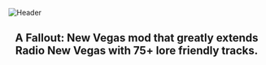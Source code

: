 



![Header](https://user-images.githubusercontent.com/22448079/172046419-7f3e8c9d-9060-42ec-94e8-737bc0ce2bce.png)


<h2 align="center">
  <p>A Fallout: New Vegas mod that greatly extends Radio New Vegas with 75+ lore friendly tracks.</p>
</h1>
